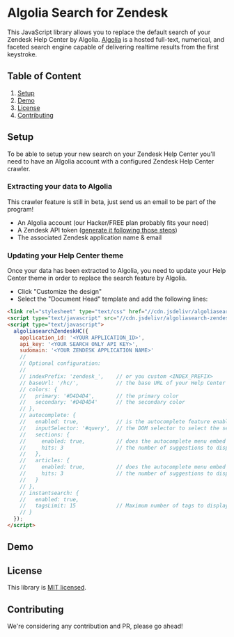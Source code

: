 Algolia Search for Zendesk
=================

This JavaScript library allows you to replace the default search of your Zendesk Help Center by Algolia. [Algolia](https://www.algolia.com) is a hosted full-text, numerical, and faceted search engine capable of delivering realtime results from the first keystroke.

## Table of Content

 1. [Setup](#setup)
 1. [Demo](#demo)
 1. [License](#license)
 1. [Contributing](#contributing)

## Setup

To be able to setup your new search on your Zendesk Help Center you'll need to have an Algolia account with a configured Zendesk Help Center crawler.

### Extracting your data to Algolia

This crawler feature is still in beta, just send us an email to be part of the program!

 * An Algolia account (our Hacker/FREE plan probably fits your need)
 * A Zendesk API token ([generate it following those steps](FIXME))
 * The associated Zendesk application name & email

### Updating your Help Center theme

Once your data has been extracted to Algolia, you need to update your Help Center theme in order to replace the search feature by Algolia.

 * Click "Customize the design"
 * Select the "Document Head" template and add the following lines:

```html
<link rel="stylesheet" type="text/css" href="//cdn.jsdelivr/algoliasearch-zendesk/1/algoliasearch-zendesk.min.css">
<script type="text/javascript" src="//cdn.jsdelivr/algoliasearch-zendesk/1/algoliasearch-zendesk.min.js"></script>
<script type="text/javascript">
  algoliasearchZendeskHC({
    application_id: '<YOUR APPLICATION_ID>',
    api_key: '<YOUR SEARCH ONLY API KEY>',
    sudomain: '<YOUR ZENDESK APPLICATION NAME>'
    //
    // Optional configuration:
    //
    // indexPrefix: 'zendesk_',    // or you custom <INDEX_PREFIX>
    // baseUrl: '/hc/',            // the base URL of your Help Center
    // colors: {
    //   primary: '#D4D4D4',       // the primary color
    //   secondary: '#D4D4D4'      // the secondary color
    // },
    // autocomplete: {
    //   enabled: true,            // is the autocomplete feature enabled?
    //   inputSelector: '#query',  // the DOM selector to select the search box
    //   sections: {
    //     enabled: true,          // does the autocomplete menu embed a 'sections' section
    //     hits: 3                 // the number of suggestions to display
    //   },
    //   articles: {
    //     enabled: true,          // does the autocomplete menu embed a 'articles' section
    //     hits: 3                 // the number of suggestions to display
    //   }
    // },
    // instantsearch: {
    //   enabled: true,
    //   tagsLimit: 15             // Maximum number of tags to display
    // }
  });
</script>
```

## Demo



## License

This library is [MIT licensed](https://github.com/algolia/algoliasearch-zendesk/blob/master/LICENSE).

## Contributing

We're considering any contribution and PR, please go ahead!
